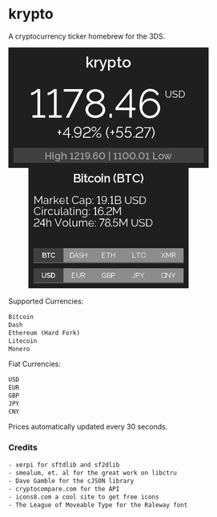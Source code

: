 # krypto

A cryptocurrency ticker homebrew for the 3DS.

![krypto UI](https://raw.githubusercontent.com/sereneblue/krypto/master/ui.png?raw=true)

Supported Currencies:

	Bitcoin
	Dash
	Ethereum (Hard Fork)
	Litecoin
	Monero

Fiat Currencies:

	USD
	EUR
	GBP
	JPY
	CNY

Prices automatically updated every 30 seconds.

### Credits

	- xerpi for sftdlib and sf2dlib
	- smealum, et. al for the great work on libctru
	- Dave Gamble for the cJSON library
	- cryptocompare.com for the API
	- icons8.com a cool site to get free icons
	- The League of Moveable Type for the Raleway font
